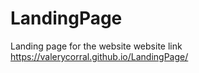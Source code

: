 # LandingPage
Landing page for the website
website link
 https://valerycorral.github.io/LandingPage/

